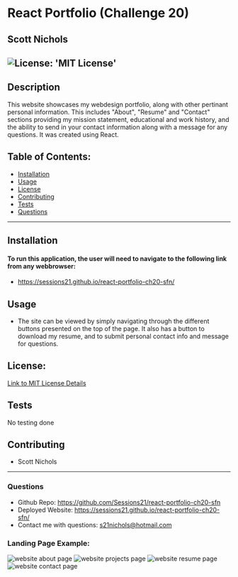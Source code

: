 # React Portfolio (Challenge 20)

## Scott Nichols

 ![License: 'MIT License'](https://img.shields.io/badge/License-MIT-blue)
 -------------------------------
## Description 
This website showcases my webdesign portfolio, along with other pertinant personal information. This includes "About", "Resume" and "Contact" sections providing my mission statement, educational and work history, and the ability to send in your contact information along with a message for any questions.  It was created using React.

## Table of Contents:
  * [Installation](#installation)
  * [Usage](#usage)
  * [License](#license)
  * [Contributing](#contributing)
  * [Tests](#tests)
  * [Questions](#questions)
 --------------------------------- 
## Installation
#### To run this application, the user will need to navigate to the following link from any webbrowser:
- https://sessions21.github.io/react-portfolio-ch20-sfn/

## Usage
- The site can be viewed by simply navigating through the different buttons presented on the top of the page. It also has a button to download my resume, and to submit personal contact info and message for questions.

## License:
 [Link to MIT License Details](https://choosealicense.com/licenses/mit/)

## Tests
  No testing done

## Contributing
  * Scott Nichols

 ---------------------------------
### Questions
* Github Repo: https://github.com/Sessions21/react-portfolio-ch20-sfn
* Deployed Website: https://sessions21.github.io/react-portfolio-ch20-sfn/
* Contact me with questions: s21nichols@hotmail.com

### Landing Page Example:
 
![website about page](./public/icons/landing-page.png)
![website projects page](./public/icons/landing-page.png)
![website resume page](./public/icons/landing-page.png)
![website contact page](./public/icons/landing-page.png)